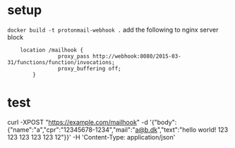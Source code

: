 # setup
`docker build -t protonmail-webhook .`
add the following to nginx server block
```
	location /mailhook {
                proxy_pass http://webhook:8080/2015-03-31/functions/function/invocations;
                proxy_buffering off;
        }
```

# test
curl -XPOST "https://example.com/mailhook" -d '{"body": {"name":"a","cpr":"12345678-1234","mail":"a@b.dk","text":"hello world! 123 123 123 123 123 12"}}' -H 'Content-Type: application/json'

